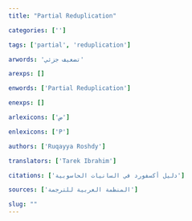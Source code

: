 ```yaml
---
title: "Partial Reduplication"

categories: ['']

tags: ['partial', 'reduplication']

arwords: 'تضعيف جزئي'

arexps: []

enwords: ['Partial Reduplication']

enexps: []

arlexicons: ['ض']

enlexicons: ['P']

authors: ['Ruqayya Roshdy']

translators: ['Tarek Ibrahim']

citations: ['دليل أكسفورد في السانيات الحاسوبية']

sources: ['المنظمة العربية للترجمة']

slug: ""
---
```

